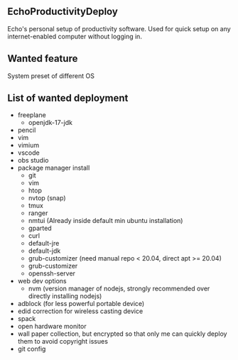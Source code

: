 EchoProductivityDeploy
---
Echo's personal setup of productivity software. Used for quick setup on any internet-enabled computer without logging in.

Wanted feature
---
System preset of different OS

List of wanted deployment
---
* freeplane
  * openjdk-17-jdk
* pencil
* vim
* vimium
* vscode
* obs studio
* package manager install
  * git
  * vim
  * htop
  * nvtop (snap)
  * tmux
  * ranger
  * nmtui (Already inside default min ubuntu installation)
  * gparted
  * curl
  * default-jre
  * default-jdk
  * grub-customizer (need manual repo < 20.04, direct apt >= 20.04)
  * grub-customizer
  * openssh-server
* web dev options
  * nvm (version manager of nodejs, strongly recommended over directly installing nodejs)
* adblock (for less powerful portable device)
* edid correction for wireless casting device
* spack
* open hardware monitor
* wall paper collection, but encrypted so that only me can quickly deploy them to avoid copyright issues
* git config
